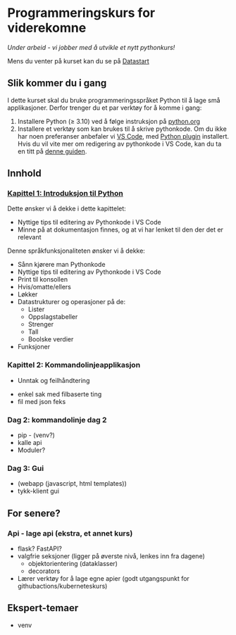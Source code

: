 # Programmeringskurs for viderekomne

_Under arbeid - vi jobber med å utvikle et nytt pythonkurs!_

Mens du venter på kurset kan du se på [Datastart](https://tv.nrk.no/serie/datastart)

## Slik kommer du i gang
I dette kurset skal du bruke programmeringsspråket Python til å lage små applikasjoner. Derfor trenger du et par verktøy for å komme i gang:
1. Installere Python (&ge; 3.10) ved å følge instruksjon på [python.org](https://www.python.org/downloads/)
2. Installere et verktøy som kan brukes til å skrive pythonkode. Om du ikke har noen preferanser anbefaler vi [VS Code](https://code.visualstudio.com/), med [Python plugin](https://marketplace.visualstudio.com/items?itemName=ms-python.python) installert. Hvis du vil vite mer om redigering av pythonkode i VS Code, kan du ta en titt på [denne guiden](https://code.visualstudio.com/docs/languages/python).


## Innhold

### [Kapittel 1: Introduksjon til Python](kap1/README.md)
Dette ønsker vi å dekke i dette kapittelet:
- Nyttige tips til editering av Pythonkode i VS Code
- Minne på at dokumentasjon finnes, og at vi har lenket til den der det er relevant


Denne språkfunksjonaliteten ønsker vi å dekke:
- Sånn kjørere man Pythonkode
- Nyttige tips til editering av Pythonkode i VS Code
- Print til konsollen
- Hvis/omatte/ellers
- Løkker
- Datastrukturer og operasjoner på de:
    - Lister
    - Oppslagstabeller
    - Strenger
    - Tall
    - Boolske verdier
- Funksjoner

### Kapittel 2: Kommandolinjeapplikasjon
- Unntak og feilhåndtering
* enkel sak med filbaserte ting
* fil med json feks

### Dag 2: kommandolinje dag 2
* pip - (venv?)
* kalle api
* Moduler?

### Dag 3: Gui
* (webapp (javascript, html templates))
* tykk-klient gui


## For senere?

### Api - lage api (ekstra, et annet kurs)
* flask? FastAPI?
* valgfrie seksjoner (ligger på øverste nivå, lenkes inn fra dagene)
  * objektorientering (dataklasser) 
  * decorators
* Lærer verktøy for å lage egne apier (godt utgangspunkt for githubactions/kuberneteskurs)

## Ekspert-temaer
* venv
